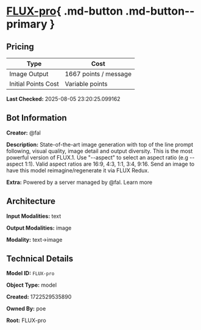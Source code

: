 # [FLUX-pro](https://poe.com/FLUX-pro){ .md-button .md-button--primary }

## Pricing

| Type | Cost |
|------|------|
| Image Output | 1667 points / message |
| Initial Points Cost | Variable points |

**Last Checked:** 2025-08-05 23:20:25.099162


## Bot Information

**Creator:** @fal

**Description:** State-of-the-art image generation with top of the line prompt following, visual quality, image detail and output diversity. This is the most powerful version of FLUX.1. Use "--aspect" to select an aspect ratio (e.g --aspect 1:1). Valid aspect ratios are 16:9, 4:3, 1:1, 3:4, 9:16. Send an image to have this model reimagine/regenerate it via FLUX Redux.

**Extra:** Powered by a server managed by @fal. Learn more


## Architecture

**Input Modalities:** text

**Output Modalities:** image

**Modality:** text->image


## Technical Details

**Model ID:** `FLUX-pro`

**Object Type:** model

**Created:** 1722529535890

**Owned By:** poe

**Root:** FLUX-pro
